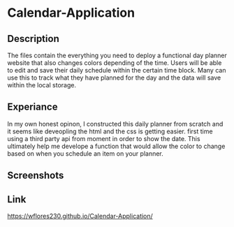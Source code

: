 # Calendar-Application

## Description
The files contain the everything you need to deploy a functional day planner website that also changes colors depending of the time. Users will be able to edit and save their daily schedule within the certain time block. Many can use this to track what they have planned for the day and the data will save within the local storage.

## Experiance
In my own honest opinon, I constructed this daily planner from scratch and it seems like deveopling the html and the css is getting easier. first time using a third party api from moment in order to show the date. This ultimately help me develope a function that would allow the color to change based on when you schedule an item on your planner.

## Screenshots

## Link
https://wflores230.github.io/Calendar-Application/
